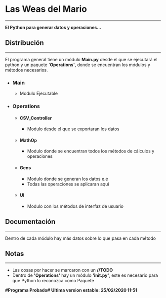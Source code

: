 # Las Weas del Mario
-------------------------------------------------------------------------------------------------------
**El Python para generar datos y operaciones...**

## Distribución
-------------------------------------------------------------------------------------------------------
El programa general tiene un módulo **Main.py** desde el que se ejecutará el python y un paquete **'Operations'**,
donde se encuentran los módulos y métodos necesarios.
- ### Main
    - Modulo Ejecutable
- ### Operations
  - #### CSV_Controller
      - Modulo desde el que se exportaran los datos
  - #### MathOp
      - Modulo donde se encuentran todos los métodos de cálculos y operaciones
  - #### Gens
      - Modulo donde se generan los datos e.e
      - Todas las operaciones se aplicaran aqui
  - #### UI
      - Modulo con los métodos de interfaz de usuario

## Documentación
---------------------------------------------------------------------------------------------------------
Dentro de cada módulo hay más datos sobre lo que pasa en cada método

## Notas
---------------------------------------------------------------------------------------------------------
- Las cosas por hacer se marcaron con un **//TODO**
- Dentro de **'Operations'** hay un módulo **'__init__.py'**, este es necesario para que Python lo reconozca como Paquete

**#Programa Probado#**
**Ultima version estable: 25/02/2020 11:51**